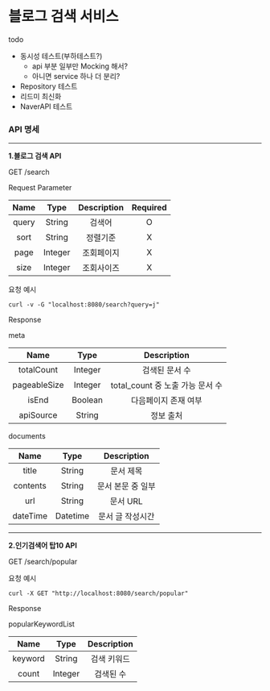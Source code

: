 # 블로그 검색 서비스

todo

- 동시성 테스트(부하테스트?)
    - api 부분 일부만 Mocking 해서?
    - 아니면 service 하나 더 분리?
- Repository 테스트
- 리드미 최신화
- NaverAPI 테스트

### API 명세

---

**1.블로그 검색 API**

GET /search

Request Parameter

| Name  |  Type   | Description | Required |
|:-----:|:-------:|:-----------:|:--------:|
| query | String  |     검색어     |    O     |
| sort  | String  |    정렬기준     |    X     |
| page  | Integer |    조회페이지    |    X     |
| size  | Integer |    조회사이즈    |    X     |

요청 예시

```shell
curl -v -G "localhost:8080/search?query=j"
```

Response

meta

|     Name     |  Type   |       Description        |
|:------------:|:-------:|:------------------------:|
|  totalCount  | Integer |         검색된 문서 수         |
| pageableSize | Integer | total_count 중 노출 가능 문서 수 |
|    isEnd     | Boolean |       다음페이지 존재 여부        |
|  apiSource   | String  |          정보 출처           |

documents

|   Name   |   Type   | Description |
|:--------:|:--------:|:-----------:|
|  title   |  String  |    문서 제목    |
| contents |  String  | 문서 본문 중 일부  |
|   url    |  String  |   문서 URL    |
| dateTime | Datetime |  문서 글 작성시간  |

---

**2.인기검색어 탑10 API**

GET /search/popular

요청 예시

```
curl -X GET "http://localhost:8080/search/popular" 
```

Response

popularKeywordList

|  Name   |  Type   | Description |
|:-------:|:-------:|:-----------:|
| keyword | String  |   검색 키워드    |
|  count  | Integer |    검색된 수    |
